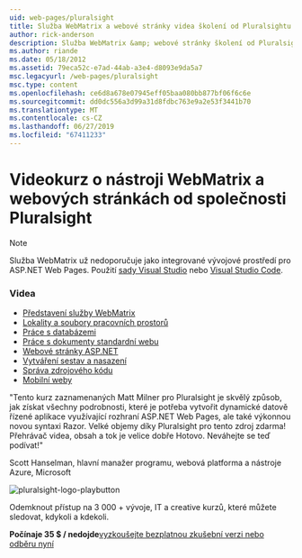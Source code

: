 ```yaml
---
uid: web-pages/pluralsight
title: Služba WebMatrix a webové stránky videa školení od Pluralsightu | Dokumentace Microsoftu
author: rick-anderson
description: Služba WebMatrix &amp; webové stránky školení od Pluralsightu Tento podrobný kurz se vám pomůžou začít pracovat s nástrojem WebMatrix a webové stránky ASP.NET. Zabývá se everythi...
ms.author: riande
ms.date: 05/18/2012
ms.assetid: 79eca52c-e7ad-44ab-a3e4-d8093e9da5a7
msc.legacyurl: /web-pages/pluralsight
msc.type: content
ms.openlocfilehash: ce6d8a678e07945eff05baa080bb877bf06f6c6e
ms.sourcegitcommit: dd0dc556a3d99a31d8fdbc763e9a2e53f3441b70
ms.translationtype: MT
ms.contentlocale: cs-CZ
ms.lasthandoff: 06/27/2019
ms.locfileid: "67411233"
---
```

# <a name="webmatrix-and-web-pages-video-training-from-pluralsight"></a>Videokurz o nástroji WebMatrix a webových stránkách od společnosti Pluralsight

> [!NOTE] 
> Služba WebMatrix už nedoporučuje jako integrované vývojové prostředí pro ASP.NET Web Pages. Použití [sady Visual Studio](xref:aspnet/web-pages/overview/getting-started/program-asp-net-web-pages-in-visual-studio) nebo [Visual Studio Code](https://code.visualstudio.com/).

### <a name="videos"></a>Videa

- [Představení služby WebMatrix](https://pluralsight.com/training/Player?author=matt-milner&name=webmatrix-introduction-m1&mode=live&clip=0&course=webmatrix-introduction)
- [Lokality a soubory pracovních prostorů](https://pluralsight.com/training/Player?author=matt-milner&name=webmatrix-introduction-m2&mode=live&clip=0&course=webmatrix-introduction)
- [Práce s databázemi](https://pluralsight.com/training/Player?author=matt-milner&name=webmatrix-introduction-m3&mode=live&clip=0&course=webmatrix-introduction)
- [Práce s dokumenty standardní webu](https://pluralsight.com/training/Player?author=matt-milner&name=webmatrix-introduction-m4&mode=live&clip=0&course=webmatrix-introduction)
- [Webové stránky ASP.NET](https://pluralsight.com/training/Player?author=matt-milner&name=webmatrix-introduction-m5&mode=live&clip=0&course=webmatrix-introduction)
- [Vytváření sestav a nasazení](https://pluralsight.com/training/Player?author=matt-milner&name=webmatrix-introduction-m8&mode=live&clip=0&course=webmatrix-introduction)
- [Správa zdrojového kódu](https://pluralsight.com/training/Player?author=matt-milner&name=webmatrix-introduction-m9&mode=live&clip=0&course=webmatrix-introduction)
- [Mobilní weby](https://pluralsight.com/training/Player?author=matt-milner&name=webmatrix-introduction-m10&mode=live&clip=0&course=webmatrix-introduction)

"Tento kurz zaznamenaných Matt Milner pro Pluralsight je skvělý způsob, jak získat všechny podrobnosti, které je potřeba vytvořit dynamické datově řízené aplikace využívající rozhraní ASP.NET Web Pages, ale také výkonnou novou syntaxi Razor. Velké objemy díky Pluralsight pro tento zdroj zdarma! Přehrávač videa, obsah a tok je velice dobře Hotovo. Neváhejte se teď podívat!"

Scott Hanselman, hlavní manažer programu, webová platforma a nástroje Azure, Microsoft

![pluralsight-logo-playbutton](pluralsight/_static/image1.png)

Odemknout přístup na 3 000 + vývoje, IT a creative kurzů, které můžete sledovat, kdykoli a kdekoli.

**Počínaje 35 $ / nedojde**[vyzkoušejte bezplatnou zkušební verzi nebo odběru nyní](https://www.pluralsight.com/pricing&amp;utm_source=microsoft&amp;utm_medium=sponsored-page&amp;utm_content=webmatrix&amp;utm_campaign=microsoft-sponsored-course)
